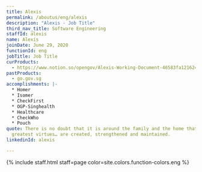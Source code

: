 ```yaml
---
title: Alexis
permalink: /aboutus/eng/alexis
description: "Alexis - Job Title"
third_nav_title: Software Engineering
staffId: alexis
name: Alexis
joinDate: June 29, 2020
functionId: eng
jobTitle: Job Title
curProducts:
  - https://www.notion.so/opengov/Alexis-Working-Document-46583fa1216243e681596872e39e94c6
pastProducts:
  - go.gov.sg
accomplishments: |-
  * Homer
  * Isomer
  * CheckFirst
  * OGP-Singhealth
  * Healthcare
  * CheckWho
  * Pouch
quote: There is no doubt that it is around the family and the home that all the
  greatest virtues… are created, strengthened and maintained.
linkedinId: alexis

---
```


{% include staff.html staff=page color=site.colors.function-colors.eng %}

